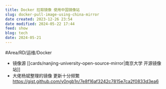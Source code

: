 ```yaml
---
title: Docker 拉取镜像 使用中国镜像站
slug: docker-pull-image-using-china-mirror
date created: 2023-12-26 23:54
date modified: 2024-05-22 17:44
feed: show
blog: tech
date: 2024-05-21
---
```

#Area/RD/运维/Docker 

- 镜像源 [[cards/nanjing-university-open-source-mirror|南京大学 开源镜像站]]
- 大佬杨斌整理的镜像 更新十分频繁 https://gist.github.com/y0ngb1n/7e8f16af3242c7815e7ca2f0833d3ea6

